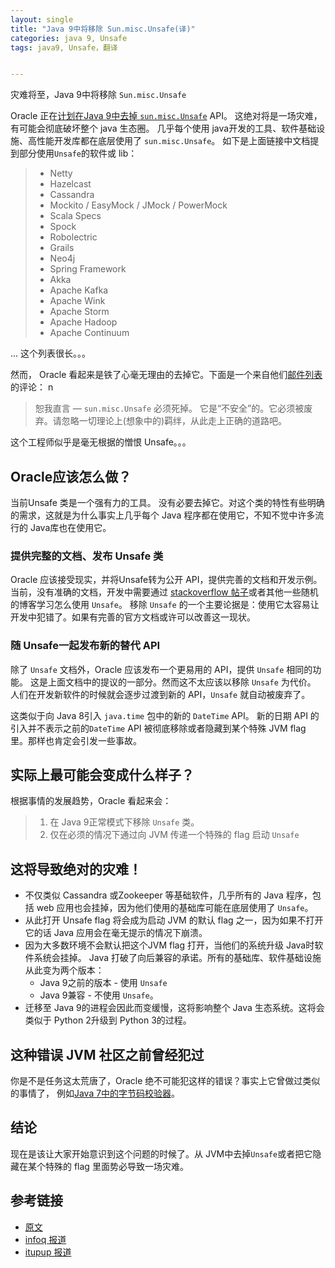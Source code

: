 ```yaml
---
layout: single
title: "Java 9中将移除 Sun.misc.Unsafe(译)"
categories: java 9, Unsafe
tags: java9, Unsafe，翻译


---
```


灾难将至，Java 9中将移除 ```Sun.misc.Unsafe```


Oracle 正在[计划在Java 9中去掉 ```sun.misc.Unsafe```](https://docs.google.com/document/d/1GDm_cAxYInmoHMor-AkStzWvwE9pw6tnz_CebJQxuUE/edit?pli=1) API。
这绝对将是一场灾难，有可能会彻底破坏整个 java 生态圈。
几乎每个使用 java开发的工具、软件基础设施、高性能开发库都在底层使用了 ```sun.misc.Unsafe```。
如下是上面链接中文档提到部分使用```Unsafe```的软件或 lib：

> - Netty
> - Hazelcast
> - Cassandra
> - Mockito / EasyMock / JMock / PowerMock
> - Scala Specs
> - Spock
> - Robolectric
> - Grails
> - Neo4j
> - Spring Framework
> - Akka
> - Apache Kafka
> - Apache Wink
> - Apache Storm
> - Apache Hadoop
> - Apache Continuum

... 这个列表很长。。。


然而， Oracle 看起来是铁了心毫无理由的去掉它。下面是一个来自他们[邮件列表](http://mail.openjdk.java.net/pipermail/openjfx-dev/2015-April/017028.html)的评论：
n
> 恕我直言 — ```sun.misc.Unsafe``` 必须死掉。 它是“不安全”的。它必须被废弃。请忽略一切理论上(想象中的)羁绊，从此走上正确的道路吧。


这个工程师似乎是毫无根据的憎恨 Unsafe。。。

## Oracle应该怎么做？
当前Unsafe 类是一个强有力的工具。
没有必要去掉它。对这个类的特性有些明确的需求，这就是为什么事实上几乎每个 Java 程序都在使用它，不知不觉中许多流行的 Java库也在使用它。

### 提供完整的文档、发布 Unsafe 类
Oracle 应该接受现实，并将Unsafe转为公开 API，提供完善的文档和开发示例。
当前，没有准确的文档，开发中需要通过 [stackoverflow 帖子](http://stackoverflow.com/questions/5574241/are-there-real-world-uses-of-sun-misc-unsafe)或者其他一些随机的博客学习怎么使用 ```Unsafe```。
移除 ```Unsafe``` 的一个主要论据是：使用它太容易让开发中犯错了。如果有完善的官方文档或许可以改善这一现状。

### 随 Unsafe一起发布新的替代 API
除了 ```Unsafe``` 文档外，Oracle 应该发布一个更易用的 API，提供 ```Unsafe``` 相同的功能。
这是上面文档中的提议的一部分。然而这不太应该以移除 ```Unsafe``` 为代价。
人们在开发新软件的时候就会逐步过渡到新的 API，```Unsafe``` 就自动被废弃了。

这类似于向 Java 8引入 ```java.time``` 包中的新的 ```DateTime``` API。
新的日期 API 的引入并不表示之前的```DateTime``` API 被彻底移除或者隐藏到某个特殊 JVM flag 里。那样也肯定会引发一些事故。

## 实际上最可能会变成什么样子？

根据事情的发展趋势，Oracle 看起来会：

> 1. 在 Java 9正常模式下移除 ```Unsafe``` 类。
> 1. 仅在必须的情况下通过向 JVM 传递一个特殊的 flag 启动 ```Unsafe```

## 这将导致绝对的灾难！

* 不仅类似 Cassandra 或Zookeeper 等基础软件，几乎所有的 Java 程序，包括 web 应用也会挂掉，因为他们使用的基础库可能在底层使用了 ```Unsafe```。
* 从此打开 Unsafe  flag 将会成为启动 JVM 的默认 flag 之一，因为如果不打开它的话 Java 应用会在毫无提示的情况下崩溃。
* 因为大多数环境不会默认把这个JVM flag 打开，当他们的系统升级 Java时软件系统会挂掉。
Java 打破了向后兼容的承诺。所有的基础库、软件基础设施从此变为两个版本：
    - Java 9之前的版本 - 使用 ```Unsafe```
    - Java 9兼容 - 不使用 ```Unsafe```。
* 迁移至 Java 9的进程会因此而变缓慢，这将影响整个 Java 生态系统。这将会类似于 Python 2升级到 Python 3的过程。

## 这种错误 JVM 社区之前曾经犯过

你是不是任务这太荒唐了，Oracle 绝不可能犯这样的错误？事实上它曾做过类似的事情了，
例如[Java 7中的字节码校验器](http://chrononsystems.com/blog/java-7-design-flaw-leads-to-huge-backward-step-for-the-jvm)。

## 结论

现在是该让大家开始意识到这个问题的时候了。从 JVM中去掉```Unsafe```或者把它隐藏在某个特殊的 flag 里面势必导致一场灾难。


## 参考链接
- [原文](http://blog.dripstat.com/removal-of-sun-misc-unsafe-a-disaster-in-the-making/)
- [infoq 报道](http://www.infoq.com/cn/news/2015/08/oracle-plan-remove-unsafe)
- [itupup 报道](http://www.itupup.com/?it08/523957.htm)
